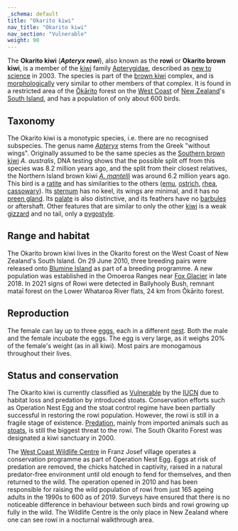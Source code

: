 ```yaml
---
_schema: default
title: "Okarito kiwi"
nav_title: "Okarito kiwi"
nav_section: "Vulnerable"
weight: 90
---
```

                                  



 

The **Okarito kiwi** (_**Apteryx rowi**_), also known as the **rowi** or **Okarito brown kiwi**, is a member of the [kiwi](https://en.wikipedia.org/wiki/Kiwi_(bird)) family [Apterygidae](https://en.wikipedia.org/wiki/Apterygidae), described as [new to science](https://en.wikipedia.org/wiki/Bird_species_new_to_science) in 2003. The species is part of the [brown kiwi](https://en.wikipedia.org/wiki/Brown_kiwi) complex, and is [morphologically](https://en.wikipedia.org/wiki/Morphology_(biology)) very similar to other members of that complex. It is found in a restricted area of the [Ōkārito](https://en.wikipedia.org/wiki/%C5%8Ck%C4%81rito) forest on the [West Coast](https://en.wikipedia.org/wiki/West_Coast,_New_Zealand) of [New Zealand](https://en.wikipedia.org/wiki/New_Zealand)'s [South Island](https://en.wikipedia.org/wiki/South_Island), and has a population of only about 600 birds.

Taxonomy
------------

The Okarito kiwi is a monotypic species, i.e. there are no recognised subspecies. The genus name _[Apteryx](https://en.wikipedia.org/wiki/Apteryx)_ stems from the Greek "without wings". Originally assumed to be the same species as the [Southern brown kiwi](https://en.wikipedia.org/wiki/Southern_brown_kiwi) _A. australis_, DNA testing shows that the possible split off from this species was 8.2 million years ago, and the split from their closest relatives, the Northern Island brown kiwi _[A. mantelli](https://en.wikipedia.org/wiki/A._mantelli)_ was around 6.2 million years ago. This bird is a [ratite](https://en.wikipedia.org/wiki/Ratite) and has similarities to the others ([emu](https://en.wikipedia.org/wiki/Emu), [ostrich](https://en.wikipedia.org/wiki/Ostrich), [rhea](https://en.wikipedia.org/wiki/Rhea_(bird)), [cassowary](https://en.wikipedia.org/wiki/Cassowary)). Its [sternum](https://en.wikipedia.org/wiki/Sternum) has no keel, its wings are minimal, and it has no [preen gland](https://en.wikipedia.org/wiki/Preen_gland). Its [palate](https://en.wikipedia.org/wiki/Palate) is also distinctive, and its feathers have no [barbules](https://en.wikipedia.org/wiki/Barbule) or aftershaft. Other features that are similar to only the other [kiwi](https://en.wikipedia.org/wiki/Kiwi_(bird)) is a weak [gizzard](https://en.wikipedia.org/wiki/Gizzard) and no tail, only a [pygostyle](https://en.wikipedia.org/wiki/Pygostyle).

Range and habitat
---------------------

The Okarito brown kiwi lives in the Okarito forest on the West Coast of New Zealand's South Island. On 29 June 2010, three breeding pairs were released onto [Blumine Island](https://en.wikipedia.org/wiki/Blumine_Island) as part of a breeding programme. A new population was established in the Omoeroa Ranges near [Fox Glacier](https://en.wikipedia.org/wiki/Fox_Glacier_/_Te_Moeka_o_Tuawe) in late 2018. In 2021 signs of Rowi were detected in Ballyhooly Bush, remnant mataī forest on the Lower Whataroa River flats, 24 km from Ōkārito forest.

Reproduction
----------------

The female can lay up to three [eggs](https://en.wikipedia.org/wiki/Egg_(biology)), each in a different [nest](https://en.wikipedia.org/wiki/Bird_nest). Both the male and the female incubate the eggs. The egg is very large, as it weighs 20% of the female's weight (as in all kiwi). Most pairs are monogamous throughout their lives.

Status and conservation
---------------------------

The Okarito kiwi is currently classified as [Vulnerable](https://en.wikipedia.org/wiki/Vulnerable_species) by the [IUCN](https://en.wikipedia.org/wiki/IUCN) due to habitat loss and predation by introduced stoats. Conservation efforts such as Operation Nest Egg and the stoat control regime have been partially successful in restoring the rowi population. However, the rowi is still in a fragile stage of existence. [Predation](https://en.wikipedia.org/wiki/Predation), mainly from imported animals such as [stoats](https://en.wikipedia.org/wiki/Stoats), is still the biggest threat to the rowi. The South Okarito Forest was designated a kiwi sanctuary in 2000.

The [West Coast Wildlife Centre](https://en.wikipedia.org/wiki/West_Coast_Wildlife_Centre) in Franz Josef village operates a conservation programme as part of Operation Nest Egg. Eggs at risk of predation are removed, the chicks hatched in captivity, raised in a natural predator-free environment until old enough to fend for themselves, and then returned to the wild. The operation opened in 2010 and has been responsible for raising the wild population of rowi from just 165 ageing adults in the 1990s to 600 as of 2019. Surveys have ensured that there is no noticeable difference in behaviour between such birds and rowi growing up fully in the wild. The Wildlife Centre is the only place in New Zealand where one can see rowi in a nocturnal walkthrough area.

